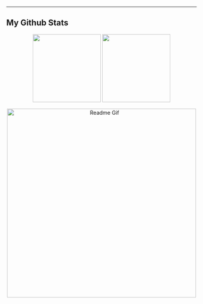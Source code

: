 
<p align='center'>

</p>

<p align='center'> 
  
</p>

---

## My Github Stats

<p align="center">
    <img src="https://github-readme-stats.vercel.app/api?username=Iucism&theme=nord&hide_border=true&count_private=true&show_icons=true&bg_color=22272e" height="180">
    <img src="https://github-readme-stats.vercel.app/api/top-langs/?username=Iucism&theme=nord&hide_border=true&bg_color=22272e" height="180">
</p>


<p align="center">
<img style="width:500px;"
src="https://aenoo.github.io/aenoo/assets/flowers.gif"
alt="Readme Gif">
</p>
